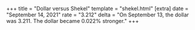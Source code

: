 +++
title = "Dollar versus Shekel"
template = "shekel.html"
[extra]
date = "September 14, 2021"
rate = "3.212"
delta = "On September 13, the dollar was 3.211. The dollar became 0.022% stronger."
+++
